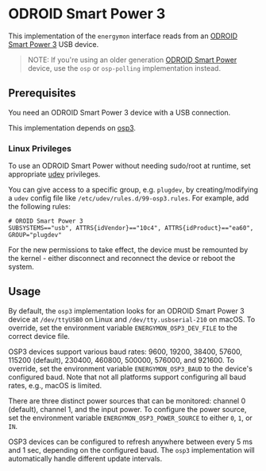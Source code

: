 # ODROID Smart Power 3

This implementation of the `energymon` interface reads from an [ODROID Smart Power 3](https://wiki.odroid.com/accessory/power_supply_battery/smartpower3) USB device.

> NOTE: If you're using an older generation [ODROID Smart Power](https://wiki.odroid.com/old_product/accessory/odroidsmartpower) device, use the `osp` or `osp-polling` implementation instead.


## Prerequisites

You need an ODROID Smart Power 3 device with a USB connection.

This implementation depends on [osp3](https://github.com/energymon/osp3/).


### Linux Privileges

To use an ODROID Smart Power without needing sudo/root at runtime, set appropriate [udev](https://en.wikipedia.org/wiki/Udev) privileges.

You can give access to a specific group, e.g. `plugdev`, by creating/modifying a `udev` config file like `/etc/udev/rules.d/99-osp3.rules`.
For example, add the following rules:

```
# OROID Smart Power 3
SUBSYSTEMS=="usb", ATTRS{idVendor}=="10c4", ATTRS{idProduct}=="ea60", GROUP="plugdev"
```

For the new permissions to take effect, the device must be remounted by the kernel - either disconnect and reconnect the device or reboot the system.


## Usage

By default, the `osp3` implementation looks for an ODROID Smart Power 3 device at `/dev/ttyUSB0` on Linux and `/dev/tty.usbserial-210` on macOS.
To override, set the environment variable `ENERGYMON_OSP3_DEV_FILE` to the correct device file.

OSP3 devices support various baud rates: 9600, 19200, 38400, 57600, 115200 (default), 230400, 460800, 500000, 576000, and 921600.
To override, set the environment variable `ENERGYMON_OSP3_BAUD` to the device's configured baud.
Note that not all platforms support configuring all baud rates, e.g., macOS is limited.

There are three distinct power sources that can be monitored: channel 0 (default), channel 1, and the input power.
To configure the power source, set the environment variable `ENERGYMON_OSP3_POWER_SOURCE` to either `0`, `1`, or `IN`.

OSP3 devices can be configured to refresh anywhere between every 5 ms and 1 sec, depending on the configured baud.
The `osp3` implementation will automatically handle different update intervals.

